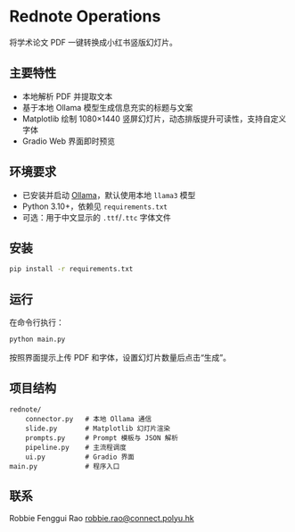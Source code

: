 # Rednote Operations

将学术论文 PDF 一键转换成小红书竖版幻灯片。

## 主要特性
- 本地解析 PDF 并提取文本
- 基于本地 Ollama 模型生成信息充实的标题与文案
- Matplotlib 绘制 1080×1440 竖屏幻灯片，动态排版提升可读性，支持自定义字体
- Gradio Web 界面即时预览

## 环境要求
- 已安装并启动 [Ollama](https://github.com/ollama/ollama)，默认使用本地 `llama3` 模型
- Python 3.10+，依赖见 `requirements.txt`
- 可选：用于中文显示的 `.ttf`/`.ttc` 字体文件

## 安装
```bash
pip install -r requirements.txt
```

## 运行
在命令行执行：
```bash
python main.py
```
按照界面提示上传 PDF 和字体，设置幻灯片数量后点击“生成”。

## 项目结构
```
rednote/
    connector.py   # 本地 Ollama 通信
    slide.py       # Matplotlib 幻灯片渲染
    prompts.py     # Prompt 模板与 JSON 解析
    pipeline.py    # 主流程调度
    ui.py          # Gradio 界面
main.py            # 程序入口
```

## 联系
Robbie Fenggui Rao
robbie.rao@connect.polyu.hk
